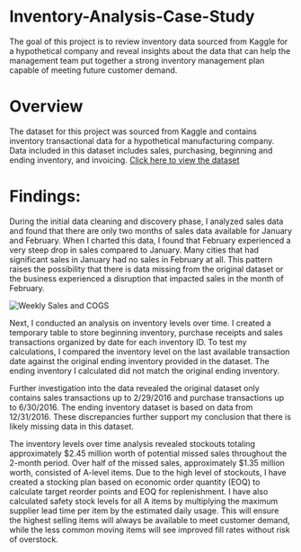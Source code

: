 # Inventory-Analysis-Case-Study

The goal of this project is to review inventory data sourced from Kaggle for a hypothetical company and reveal insights about the data that can help the management team put together a strong inventory management plan capable of meeting future customer demand. 

# Overview 
The dataset for this project was sourced from Kaggle and contains inventory transactional data for a hypothetical manufacturing company. Data included in this dataset includes sales, purchasing, beginning and ending inventory, and invoicing.
[Click here to view the dataset](https://www.kaggle.com/datasets/bhanupratapbiswas/inventory-analysis-case-study?select=SalesFINAL12312016.csv)

# Findings:
During the initial data cleaning and discovery phase, I analyzed sales data and found that there are only two months of sales data available for January and February. When I charted this data, I found that February experienced a very steep drop in sales compared to January. Many cities that had significant sales in January had no sales in February at all. This pattern raises the possibility that there is data missing from the original dataset or the business experienced a disruption that impacted sales in the month of February.

![Weekly Sales and COGS](https://github.com/danielclark141/Inventory-Analysis-Case-Study/assets/69767270/177d6f01-6da1-40d5-ad8e-4a1f56cbe29e)


Next, I conducted an analysis on inventory levels over time. I created a temporary table to store beginning inventory, purchase receipts and sales transactions organized by date for each inventory ID. To test my calculations, I compared the inventory level on the last available transaction date against the original ending inventory provided in the dataset. The ending inventory I calculated did not match the original ending inventory. 


Further investigation into the data revealed the original dataset only contains sales transactions up to 2/29/2016 and purchase transactions up to 6/30/2016. The ending inventory dataset is based on data from 12/31/2016. These discrepancies further support my conclusion that there is likely missing data in this dataset. 

The inventory levels over time analysis revealed stockouts totaling approximately $2.45 million worth of potential missed sales throughout the 2-month period. Over half of the missed sales, approximately $1.35 million worth, consisted of A-level items. Due to the high level of stockouts, I have created a stocking plan based on economic order quantity (EOQ) to calculate target reorder points and EOQ for replenishment. I have also calculated safety stock levels for all A items by multiplying the maximum supplier lead time per item by the estimated daily usage. This will ensure the highest selling items will always be available to meet customer demand, while the less common moving items will see improved fill rates without risk of overstock.  
